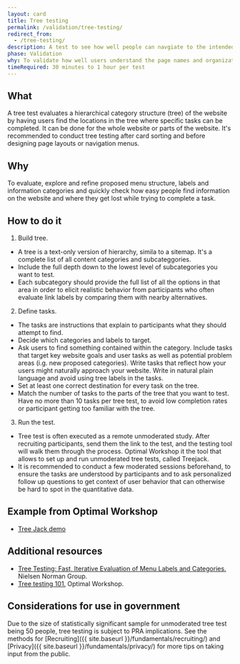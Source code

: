 ```yaml
---
layout: card
title: Tree testing
permalink: /validation/tree-testing/
redirect_from:
  - /tree-testing/
description: A test to see how well people can navgiate to the intended location of a given website structure.
phase: Validation
why: To validate how well users understand the page names and organization of a proposed website structure.
timeRequired: 30 minutes to 1 hour per test
---
```

## What

A tree test evaluates a hierarchical category structure (tree) of the website by having users find the locations in the tree where specific tasks can be completed. It can be done for the whole website or parts of the website. It's recommended to conduct tree testing after card sorting and before designing page layouts or navigation menus.

## Why
To evaluate, explore and refine proposed menu structure, labels and information categories and quickly check how easy people find information on the website and where they get lost while trying to complete a task.

## How to do it

1. Build tree. 
- A tree is a text-only version of hierarchy, simila to a sitemap. It's a complete list of all content categories and subcateggories. 
- Include the full depth down to the lowest level of subcategories you want to test. 
- Each subcategory should provide the full list of all the options in that area in order to elicit realistic behavior from participants who often evaluate link labels by comparing them with nearby alternatives. 
2. Define tasks.
- The tasks are instructions that explain to participants what they should attempt to find. 
- Decide which categories and labels to target. 
- Ask users to find something contained within the category. Include tasks that target key website goals and user tasks as well as potential problem areas (i.g. new proposed categories). Write tasks that reflect how your users might naturally approach your website. Write in natural plain language and avoid using tree labels in the tasks.
- Set at least one correct destination for every task on the tree. 
- Match the number of tasks to the parts of the tree that you want to test. Have no more than 10 tasks per tree test, to avoid low completion rates or participant getting too familiar with the tree.
3. Run the test. 
- Tree test is often executed as a remote unmoderated study. After recruiting participants, send them the link to the test, and the testing tool will walk them through the process. Optimal Workshop it the tool that allows to set up and run unmoderated tree tests, called Treejack.
- It is recommended to conduct a few moderated sessions beforehand, to ensure the tasks are understood by participants and to ask personalized follow up questions to get context of user behavior that can otherwise be hard to spot in the quantitative data.

<section class="method--section method--section--18f-example" markdown="1" >

## Example from Optimal Workshop

- [Tree Jack demo](https://bananacom.optimalworkshop.com/treejack/bananacom-demo-survey)

</section>

<section class="method--section method--section--additional-resources" markdown="1">

## Additional resources

- [Tree Testing: Fast, Iterative Evaluation of Menu Labels and Categories.](https://www.nngroup.com/articles/tree-testing/) Nielsen Norman Group.
- [Tree testing 101.](https://www.optimalworkshop.com/learn/101s/tree-testing/) Optimal Workshop.

</section>

<section class="method--section method--section--government-considerations" markdown="1" >

## Considerations for use in government  

Due to the size of statistically significant sample for unmoderated tree test being 50 people, tree testing is subject to PRA implications. See the methods for [Recruiting]({{ site.baseurl }}/fundamentals/recruiting/) and [Privacy]({{ site.baseurl }}/fundamentals/privacy/) for more tips on taking input from the public.
</section>

